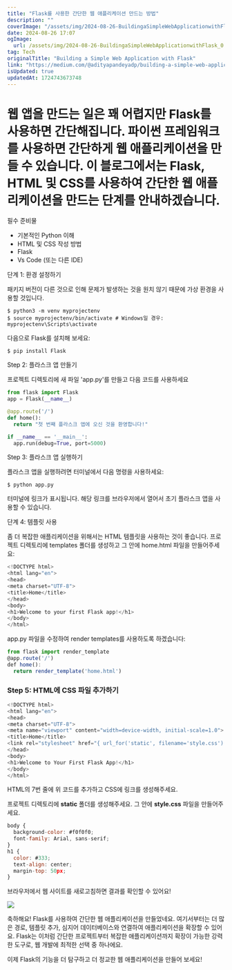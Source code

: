 ```yaml
---
title: "Flask를 사용한 간단한 웹 애플리케이션 만드는 방법"
description: ""
coverImage: "/assets/img/2024-08-26-BuildingaSimpleWebApplicationwithFlask_0.png"
date: 2024-08-26 17:07
ogImage: 
  url: /assets/img/2024-08-26-BuildingaSimpleWebApplicationwithFlask_0.png
tag: Tech
originalTitle: "Building a Simple Web Application with Flask"
link: "https://medium.com/@adityapandeyadp/building-a-simple-web-application-with-flask-56c293d04a68"
isUpdated: true
updatedAt: 1724743673748
---
```



# 웹 앱을 만드는 일은 꽤 어렵지만 Flask를 사용하면 간단해집니다. 파이썬 프레임워크를 사용하면 간단하게 웹 애플리케이션을 만들 수 있습니다. 이 블로그에서는 Flask, HTML 및 CSS를 사용하여 간단한 웹 애플리케이션을 만드는 단계를 안내하겠습니다.

필수 준비물

- 기본적인 Python 이해
- HTML 및 CSS 작성 방법
- Flask
- Vs Code (또는 다른 IDE)

단계 1: 환경 설정하기

<div class="content-ad"></div>

패키지 버전이 다른 것으로 인해 문제가 발생하는 것을 원치 않기 때문에 가상 환경을 사용할 것입니다.

```shell
$ python3 -m venv myprojectenv
$ source myprojectenv/bin/activate # Windows일 경우: myprojectenv\Scripts\activate
```

다음으로 Flask를 설치해 보세요:

```shell
$ pip install Flask
```

<div class="content-ad"></div>

Step 2: 플라스크 앱 만들기

프로젝트 디렉토리에 새 파일 'app.py'를 만들고 다음 코드를 사용하세요

```python
from flask import Flask
app = Flask(__name__)

@app.route('/')
def home():
  return "첫 번째 플라스크 앱에 오신 것을 환영합니다!"

if __name__ == '__main__':
  app.run(debug=True, port=5000)
```

Step 3: 플라스크 앱 실행하기

<div class="content-ad"></div>

플라스크 앱을 실행하려면 터미널에서 다음 명령을 사용하세요:

```shell
$ python app.py
```

터미널에 링크가 표시됩니다. 해당 링크를 브라우저에서 열어서 초기 플라스크 앱을 사용할 수 있습니다.

단계 4: 템플릿 사용

<div class="content-ad"></div>

좀 더 복잡한 애플리케이션을 위해서는 HTML 템플릿을 사용하는 것이 좋습니다. 프로젝트 디렉토리에 templates 폴더를 생성하고 그 안에 home.html 파일을 만들어주세요:

```js
<!DOCTYPE html>
<html lang="en">
<head>
<meta charset="UTF-8">
<title>Home</title>
</head>
<body>
<h1>Welcome to your first Flask app!</h1>
</body>
</html>
```

app.py 파일을 수정하여 render templates를 사용하도록 하겠습니다:

```js
from flask import render_template
@app.route('/')
def home():
  return render_template('home.html')
```

<div class="content-ad"></div>

### Step 5: HTML에 CSS 파일 추가하기

```js
<!DOCTYPE html>
<html lang="en">
<head>
<meta charset="UTF-8">
<meta name="viewport" content="width=device-width, initial-scale=1.0">
<title>Home</title>
<link rel="stylesheet" href="{ url_for('static', filename='style.css') }">
</head>
<body>
<h1>Welcome to Your First Flask App!</h1>
</body>
</html>
```

HTML의 7번 줄에 위 코드를 추가하고 CSS에 링크를 생성해주세요.

프로젝트 디렉토리에 **static** 폴더를 생성해주세요. 그 안에 **style.css** 파일을 만들어주세요.

<div class="content-ad"></div>

```js
body {
  background-color: #f0f0f0;
  font-family: Arial, sans-serif;
}
h1 {
  color: #333;
  text-align: center;
  margin-top: 50px;
}
```

브라우저에서 웹 사이트를 새로고침하면 결과를 확인할 수 있어요!

<img src="/assets/img/2024-08-26-BuildingaSimpleWebApplicationwithFlask_0.png" />

축하해요! Flask를 사용하여 간단한 웹 애플리케이션을 만들었네요. 여기서부터는 더 많은 경로, 템플릿 추가, 심지어 데이터베이스와 연결하여 애플리케이션을 확장할 수 있어요. Flask는 이처럼 간단한 프로젝트부터 복잡한 애플리케이션까지 확장이 가능한 강력한 도구로, 웹 개발에 최적한 선택 중 하나에요.

<div class="content-ad"></div>

이제 Flask의 기능을 더 탐구하고 더 정교한 웹 애플리케이션을 만들어 보세요!
